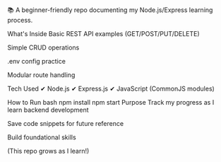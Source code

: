 📚 A beginner-friendly repo documenting my Node.js/Express learning process.

What's Inside
Basic REST API examples (GET/POST/PUT/DELETE)

Simple CRUD operations

.env config practice

Modular route handling

Tech Used
✔ Node.js
✔ Express.js
✔ JavaScript (CommonJS modules)

How to Run
bash
npm install
npm start
Purpose
Track my progress as I learn backend development

Save code snippets for future reference

Build foundational skills

(This repo grows as I learn!)

